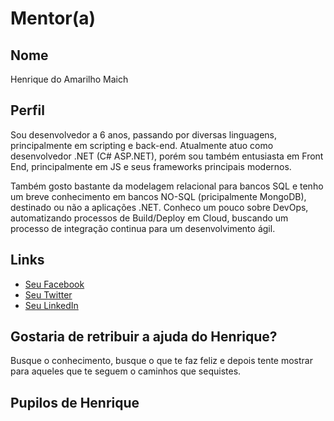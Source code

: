 # Mentor(a)

## Nome

Henrique do Amarilho Maich

## Perfil

Sou desenvolvedor a 6 anos, passando por diversas linguagens, principalmente em scripting e back-end. Atualmente atuo como desenvolvedor .NET (C# ASP.NET), porém sou também entusiasta em Front End, principalmente em JS e seus frameworks principais modernos. 

Também gosto bastante da modelagem relacional para bancos SQL e tenho um breve conhecimento em bancos NO-SQL (pricipalmente MongoDB), destinado ou não a aplicações .NET.
Conheco um pouco sobre DevOps, automatizando processos de Build/Deploy em Cloud, buscando um processo de integração continua para um desenvolvimento ágil.

## Links

* [Seu Facebook](https://www.facebook.com/henrique.maich)
* [Seu Twitter](https://twitter.com/hdamaich)
* [Seu LinkedIn](https://www.linkedin.com/in/henriquemaich/)

## Gostaria de retribuir a ajuda do Henrique?

Busque o conhecimento, busque o que te faz feliz e depois tente mostrar para aqueles que te seguem o caminhos que sequistes.

## Pupilos de Henrique

